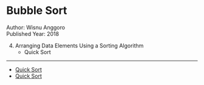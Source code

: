 # Bubble Sort

Author: Wisnu Anggoro  
Published Year: 2018

4. Arranging Data Elements Using a Sorting Algorithm
   - Quick Sort

---

- [Quick Sort](https://www.geeksforgeeks.org/quick-sort/)
- [Quick Sort](https://www.youtube.com/watch?v=y_G9BkAm6B8)
